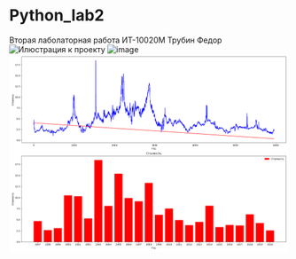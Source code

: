 # Python_lab2
Вторая лаболаторная работа 
ИТ-10020М 
Трубин Федор
![Илюстрация к проекту](https://github.com/WANTEDv2/Python_lab2/raw/main/image/демонстарация.png)
![image](Python_lab2/демонстарация.png)
![](демонстрация.png)

